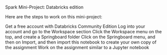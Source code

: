 Spark Mini-Project: Databricks edition

Here are the steps to work on this mini-project:

Get a free account with Databricks Community Edition
Log into your account and go to the Workspace section
Click the Workspace menu on the top, and create a Springboard folder
Click on the Springboard menu, and then on Import, and then import this notebook to create your own copy of the assignment
Work on the assignment similar to a Jupyter notebook
